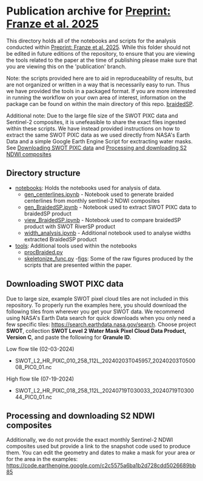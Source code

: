 
# Publication archive for [Preprint: Franze et al. 2025](https://essopenarchive.org/doi/full/10.22541/essoar.174558891.16884958)

This directory holds all of the notebooks and scripts for the analysis conducted within [Preprint: Franze et al. 2025](https://essopenarchive.org/doi/full/10.22541/essoar.174558891.16884958). While this folder should not be edited in future editions of the repository, to ensure that you are viewing the tools related to the paper at the time of publishing please make sure that you are viewing this on the 'publication' branch.

Note: the scripts provided here are to aid in reproduceability of results, but are not organized or written in a way that is necessarily easy to run. Thus we have provided the tools in a packaged format. If you are more interested in running the workflow on your own area of interest, information on the package can be found on within the main directory of this repo. [braidedSP](https://github.com/selfr-eo/braidedSP).

Additional note: Due to the large file size of the SWOT PIXC data and Sentinel-2 composites, it is unefeasible to share the exact files ingested within these scripts. We have instead provided instructions on how to extract the same SWOT PIXC data as we used directly from NASA's Earth Data and a simple Google Earth Engine Script for exctracting water masks. See [Downloading SWOT PIXC data](##Downloading-SWOT-PIXC-data) and [Processing and downloading S2 NDWI composites](##Processing-and-downloading-S2-NDWI-composites)


## Directory structure

- [notebooks](): Holds the notebooks used for analysis of data.
    - [gen_centerlines.ipynb]() - Notebook used to generate braided centerlines from monthly sentinel-2 NDWI composites
    - [gen_BraidedSP.ipynb]() - Notebook used to extract SWOT PIXC data to braidedSP product
    - [view_BraidedSP.ipynb]() - Notebook used to compare braidedSP product with SWOT RiverSP product
    - [width_analysis.ipynb]() - Additional notebook used to analyse widths extracted BraidedSP product
- [tools](): Additional tools used within the notebooks
    - [procBraided.py]()
    - [skeletonize_func.py]()
-[figs](): Some of the raw figures produced by the scripts that are presented within the paper.


## Downloading SWOT PIXC data
Due to large size, example SWOT pixel cloud tiles are not included in this repository. To properly run the examples here, you should download the following tiles from wherever you get your SWOT data. We recommend using NASA's Earth Data search for quick downloads when you only need a few specific tiles: https://search.earthdata.nasa.gov/search. Choose project **SWOT**, collection **SWOT Level 2 Water Mask Pixel Cloud Data Product, Version C**, and paste the following for **Granule ID**.

Low flow tile (02-03-2024)
- SWOT_L2_HR_PIXC_010_258_112L_20240203T045957_20240203T050008_PIC0_01.nc

High flow tile (07-19-2024)
- SWOT_L2_HR_PIXC_018_258_112L_20240719T030033_20240719T030044_PIC0_01.nc

## Processing and downloading S2 NDWI composites
Additionally, we do not provide the exact monthly Sentinel-2 NDWI composites used but provide a link to the snapshot code used to produce them. You can edit the geometry and dates to make a mask for your area or for the area in the examples:
https://code.earthengine.google.com/c2c5575a6ba1b2d728cdd5026689bb85

